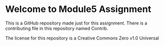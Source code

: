 # Welcome to Module5 Assignment

This is a GitHub repository made just for this assignment. There is a contributing file in this repository named Contrib.

The license for this repository is a Creative Commons Zero v1.0 Universal
